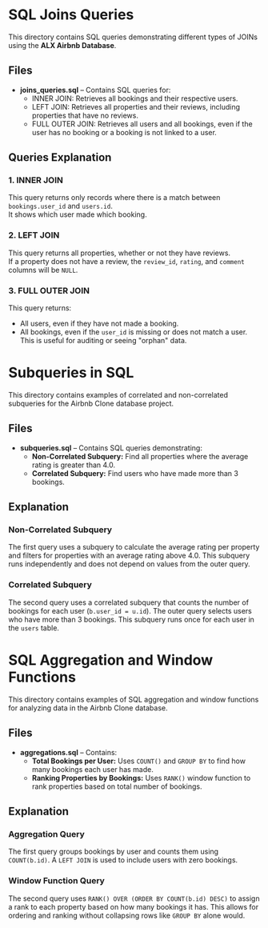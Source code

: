 # SQL Joins Queries

This directory contains SQL queries demonstrating different types of JOINs using the **ALX Airbnb Database**.

## Files

- **joins_queries.sql** – Contains SQL queries for:
  - INNER JOIN: Retrieves all bookings and their respective users.
  - LEFT JOIN: Retrieves all properties and their reviews, including properties that have no reviews.
  - FULL OUTER JOIN: Retrieves all users and all bookings, even if the user has no booking or a booking is not linked to a user.

## Queries Explanation

### 1. INNER JOIN
This query returns only records where there is a match between `bookings.user_id` and `users.id`.  
It shows which user made which booking.

### 2. LEFT JOIN
This query returns all properties, whether or not they have reviews.  
If a property does not have a review, the `review_id`, `rating`, and `comment` columns will be `NULL`.

### 3. FULL OUTER JOIN
This query returns:
- All users, even if they have not made a booking.
- All bookings, even if the `user_id` is missing or does not match a user.
This is useful for auditing or seeing "orphan" data.


# Subqueries in SQL

This directory contains examples of correlated and non-correlated subqueries for the Airbnb Clone database project.

## Files
- **subqueries.sql** – Contains SQL queries demonstrating:
  - **Non-Correlated Subquery:** Find all properties where the average rating is greater than 4.0.
  - **Correlated Subquery:** Find users who have made more than 3 bookings.

## Explanation
### Non-Correlated Subquery
The first query uses a subquery to calculate the average rating per property and filters for properties with an average rating above 4.0. This subquery runs independently and does not depend on values from the outer query.

### Correlated Subquery
The second query uses a correlated subquery that counts the number of bookings for each user (`b.user_id = u.id`). The outer query selects users who have more than 3 bookings. This subquery runs once for each user in the `users` table.


# SQL Aggregation and Window Functions

This directory contains examples of SQL aggregation and window functions for analyzing data in the Airbnb Clone database.

## Files
- **aggregations.sql** – Contains:
  - **Total Bookings per User:** Uses `COUNT()` and `GROUP BY` to find how many bookings each user has made.
  - **Ranking Properties by Bookings:** Uses `RANK()` window function to rank properties based on total number of bookings.

## Explanation
### Aggregation Query
The first query groups bookings by user and counts them using `COUNT(b.id)`. A `LEFT JOIN` is used to include users with zero bookings.

### Window Function Query
The second query uses `RANK() OVER (ORDER BY COUNT(b.id) DESC)` to assign a rank to each property based on how many bookings it has. This allows for ordering and ranking without collapsing rows like `GROUP BY` alone would.



